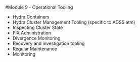 #Module 9 - Operational Tooling

- Hydra Containers
- Hydra Cluster Management Tooling (specific to ADSS atm)
- Inspecting Cluster State
- FIX Administration
- Divergence Monitoring
- Recovery and investigation tooling
- Regular Maintenance
- Monitoring
